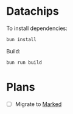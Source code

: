 # Datachips

To install dependencies:

```bash
bun install
```

Build:

```bash
bun run build
```

# Plans

- [ ] Migrate to [Marked](https://marked.js.org/)
